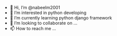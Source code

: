 - 👋 Hi, I’m @nabeelm2001
- 👀 I’m interested in python developing
- 🌱 I’m currently learning python django framework
- 💞️ I’m looking to collaborate on ...
- 📫 How to reach me ...

<!---
nabeelm2001/nabeelm2001 is a ✨ special ✨ repository because its `README.md` (this file) appears on your GitHub profile.
You can click the Preview link to take a look at your changes.
--->
